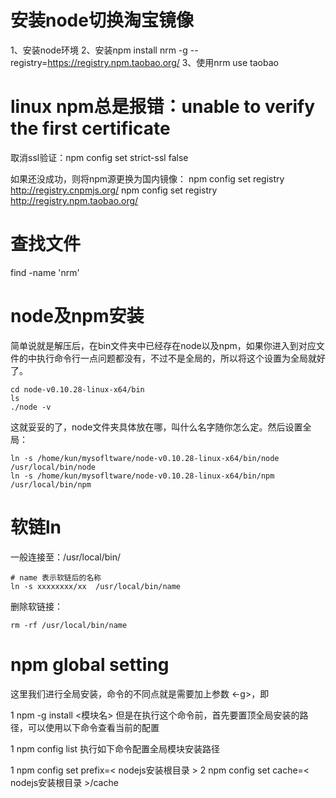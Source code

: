 
# 安装node切换淘宝镜像
1、安装node环境
2、安装npm install nrm -g --registry=https://registry.npm.taobao.org/
3、使用nrm use taobao

# linux npm总是报错：unable to verify the first certificate

取消ssl验证：npm config set strict-ssl false

如果还没成功，则将npm源更换为国内镜像：
npm config set registry http://registry.cnpmjs.org/
npm config set registry http://registry.npm.taobao.org/

# 查找文件 

find -name 'nrm'


# node及npm安装

简单说就是解压后，在bin文件夹中已经存在node以及npm，如果你进入到对应文件的中执行命令行一点问题都没有，不过不是全局的，所以将这个设置为全局就好了。

```
cd node-v0.10.28-linux-x64/bin
ls
./node -v
```

这就妥妥的了，node文件夹具体放在哪，叫什么名字随你怎么定。然后设置全局：

```
ln -s /home/kun/mysofltware/node-v0.10.28-linux-x64/bin/node /usr/local/bin/node
ln -s /home/kun/mysofltware/node-v0.10.28-linux-x64/bin/npm /usr/local/bin/npm

```

# 软链ln

一般连接至：/usr/local/bin/

```
# name 表示软链后的名称
ln -s xxxxxxxx/xx  /usr/local/bin/name

```

删除软链接：

```
rm -rf /usr/local/bin/name
```

# npm global setting 

这里我们进行全局安装，命令的不同点就是需要加上参数 <-g>，即

1   npm -g install <模块名>
但是在执行这个命令前，首先要置顶全局安装的路径，可以使用以下命令查看当前的配置

1   npm config list
执行如下命令配置全局模块安装路径

1   npm config set prefix=< nodejs安装根目录 >
2   npm config set cache=< nodejs安装根目录 >/cache



